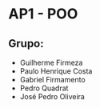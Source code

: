 # AP1 - POO

## Grupo:
- Guilherme Firmeza
- Paulo Henrique Costa
- Gabriel Firmamento
- Pedro Quadrat
- José Pedro Oliveira

